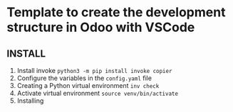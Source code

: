 # Template to create the development structure in Odoo with VSCode

## INSTALL

1. Install invoke `python3 -m pip install invoke copier`
2. Configure the variables in the `config.yaml` file
3. Creating a Python virtual environment `inv check`
4. Activate virtual environment `source venv/bin/activate`
5. Installing
